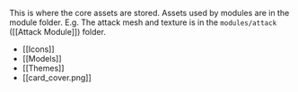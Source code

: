 This is where the core assets are stored. Assets used by modules are in the module folder. E.g. The attack mesh and texture is in the `modules/attack` ([[Attack Module]]) folder.

- [[Icons]]
- [[Models]]
- [[Themes]]
- [[card_cover.png]]